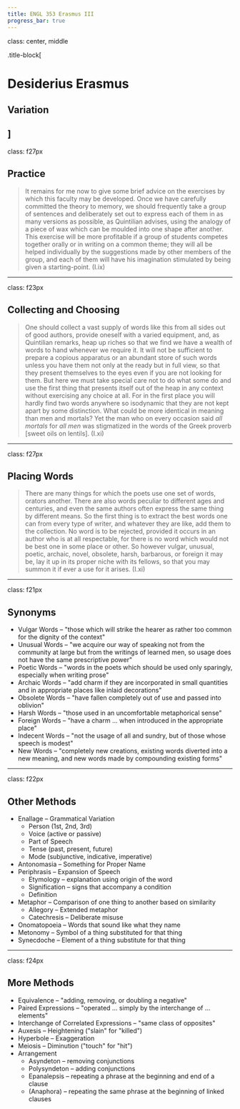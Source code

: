 ```yaml
---
title: ENGL 353 Erasmus III
progress_bar: true
---
```

class: center, middle

.title-block[
# Desiderius Erasmus

## Variation
]
---
class: f27px
## Practice

> It remains for me now to give some brief advice on the exercises by which this faculty may be developed. Once we have carefully committed the theory to memory, we should frequently take a group of sentences and deliberately set out to express each of them in as many versions as possible, as Quintilian advises, using the analogy of a piece of wax which can be moulded into one shape after another. This exercise will be more profitable if a group of students competes together orally or in writing on a common theme; they will all be helped individually by the suggestions made by other members of the group, and each of them will have his imagination stimulated by being given a starting-point. (I.ix)
---
class: f23px
## Collecting and Choosing
> One should collect a vast supply of words like this from all sides out of good authors, provide oneself with a varied equipment, and, as Quintilian remarks, heap up riches so that we find we have a wealth of words to hand whenever we require it. It will not be sufficient to prepare a copious apparatus or an abundant store of such words unless you have them not only at the ready but in full view, so that they present themselves to the eyes even if you are not looking for them. But here we must take special care not to do what some do and use the first thing that presents itself out of the heap in any context without exercising any choice at all. For in the first place you will hardly find two words anywhere so isodynamic that they are not kept apart by some distinction. What could be more identical in meaning than men and mortals? Yet the man who on every occasion said *all mortals* for *all men* was stigmatized in the words of the Greek proverb [sweet oils on lentils]. (I.xi)
---
class: f27px
## Placing Words

> There are many things for which the poets use one set of words, orators another. There are also words peculiar to different ages and centuries, and even the same authors often express the same thing by different means. So the first thing is to extract the best words one can from every type of writer, and whatever they are like, add them to the collection. No word is to be rejected, provided it occurs in an author who is at all respectable, for there is no word which would not be best one in some place or other. So however vulgar, unusual, poetic, archaic, novel, obsolete, harsh, barbarous, or foreign it may be, lay it up in its proper niche with its fellows, so that you may summon it if ever a use for it arises. (I.xi)
---
class: f21px
## Synonyms

* Vulgar Words – "those which will strike the hearer as rather too common for the dignity of the context"
* Unusual Words – "we acquire our way of speaking not from the community at large but from the writings of learned men, so usage does not have the same prescriptive power"
* Poetic Words – "words in the poets which should be used only sparingly, especially when writing prose"
* Archaic Words – "add charm if they are incorporated in small quantities and in appropriate places like inlaid decorations"
* Obsolete Words – "have fallen completely out of use and passed into oblivion"
* Harsh Words – "those used in an uncomfortable metaphorical sense"
* Foreign Words – "have a charm  … when introduced in the appropriate place"
* Indecent Words – "not the usage of all and sundry, but of those whose speech is modest"
* New Words – "completely new creations, existing words diverted into a new meaning, and new words made by compounding existing forms"
---
class: f22px
## Other Methods

* Enallage – Grammatical Variation
	* Person (1st, 2nd, 3rd)
	* Voice (active or passive)
	* Part of Speech
	* Tense (past, present, future)
	* Mode (subjunctive, indicative, imperative)
* Antonomasia – Something for Proper Name
* Periphrasis – Expansion of Speech
	* Etymology – explanation using origin of the word
	* Signification – signs that accompany a condition
	* Definition
* Metaphor – Comparison of one thing to another based on similarity
	* Allegory – Extended metaphor
	* Catechresis – Deliberate misuse
* Onomatopoeia – Words that sound like what they name
* Metonomy – Symbol of a thing substituted for that thing
* Synecdoche – Element of a thing substitute for that thing
---
class: f24px
## More Methods

* Equivalence – "adding, removing, or doubling a negative"
* Paired Expressions – "operated … simply by the interchange of … elements"
* Interchange of Correlated Expressions – "same class of opposites"
* Auxesis – Heightening ("slain" for "killed")
* Hyperbole – Exaggeration
* Meiosis – Diminution ("touch" for "hit")
* Arrangement
	* Asyndeton – removing conjunctions
	* Polysyndeton – adding conjunctions
	* Epanalepsis – repeating a phrase at the beginning and end of a clause
	* (Anaphora) – repeating the same phrase at the beginning of linked clauses

